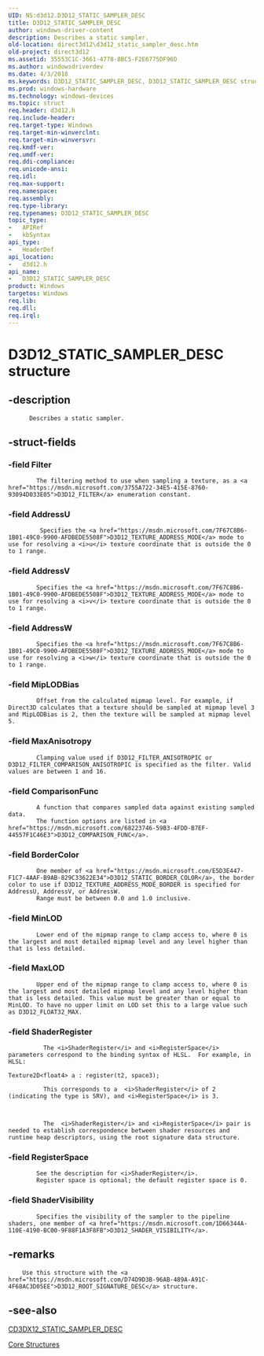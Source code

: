 ```yaml
---
UID: NS:d3d12.D3D12_STATIC_SAMPLER_DESC
title: D3D12_STATIC_SAMPLER_DESC
author: windows-driver-content
description: Describes a static sampler.
old-location: direct3d12\d3d12_static_sampler_desc.htm
old-project: direct3d12
ms.assetid: 35553C1C-3661-4778-8BC5-F2E6775DF96D
ms.author: windowsdriverdev
ms.date: 4/3/2018
ms.keywords: D3D12_STATIC_SAMPLER_DESC, D3D12_STATIC_SAMPLER_DESC structure, d3d12/D3D12_STATIC_SAMPLER_DESC, direct3d12.d3d12_static_sampler_desc
ms.prod: windows-hardware
ms.technology: windows-devices
ms.topic: struct
req.header: d3d12.h
req.include-header: 
req.target-type: Windows
req.target-min-winverclnt: 
req.target-min-winversvr: 
req.kmdf-ver: 
req.umdf-ver: 
req.ddi-compliance: 
req.unicode-ansi: 
req.idl: 
req.max-support: 
req.namespace: 
req.assembly: 
req.type-library: 
req.typenames: D3D12_STATIC_SAMPLER_DESC
topic_type:
-	APIRef
-	kbSyntax
api_type:
-	HeaderDef
api_location:
-	d3d12.h
api_name:
-	D3D12_STATIC_SAMPLER_DESC
product: Windows
targetos: Windows
req.lib: 
req.dll: 
req.irql: 
---
```


# D3D12_STATIC_SAMPLER_DESC structure


## -description



          Describes a static sampler.
        


## -struct-fields




### -field Filter


            The filtering method to use when sampling a texture, as a <a href="https://msdn.microsoft.com/3755A722-34E5-415E-8760-93094D033E05">D3D12_FILTER</a> enumeration constant.
          


### -field AddressU


             Specifies the <a href="https://msdn.microsoft.com/7F67C8B6-1B01-49C0-9900-AFDBEDE5508F">D3D12_TEXTURE_ADDRESS_MODE</a> mode to use for resolving a <i>u</i> texture coordinate that is outside the 0 to 1 range.
         


### -field AddressV


            Specifies the <a href="https://msdn.microsoft.com/7F67C8B6-1B01-49C0-9900-AFDBEDE5508F">D3D12_TEXTURE_ADDRESS_MODE</a> mode to use for resolving a <i>v</i> texture coordinate that is outside the 0 to 1 range.
          


### -field AddressW


            Specifies the <a href="https://msdn.microsoft.com/7F67C8B6-1B01-49C0-9900-AFDBEDE5508F">D3D12_TEXTURE_ADDRESS_MODE</a> mode to use for resolving a <i>w</i> texture coordinate that is outside the 0 to 1 range.
          


### -field MipLODBias


            Offset from the calculated mipmap level. For example, if Direct3D calculates that a texture should be sampled at mipmap level 3 and MipLODBias is 2, then the texture will be sampled at mipmap level 5.
          


### -field MaxAnisotropy


            Clamping value used if D3D12_FILTER_ANISOTROPIC or D3D12_FILTER_COMPARISON_ANISOTROPIC is specified as the filter. Valid values are between 1 and 16.
          


### -field ComparisonFunc


            A function that compares sampled data against existing sampled data. 
            The function options are listed in <a href="https://msdn.microsoft.com/68223746-59B3-4FDD-B7EF-44557F1C46E3">D3D12_COMPARISON_FUNC</a>.
          


### -field BorderColor


            One member of <a href="https://msdn.microsoft.com/E5D3E447-F1C7-4AAF-B9AB-829C33622E34">D3D12_STATIC_BORDER_COLOR</a>, the border color to use if D3D12_TEXTURE_ADDRESS_MODE_BORDER is specified for AddressU, AddressV, or AddressW. 
            Range must be between 0.0 and 1.0 inclusive.
          


### -field MinLOD


            Lower end of the mipmap range to clamp access to, where 0 is the largest and most detailed mipmap level and any level higher than that is less detailed.
          


### -field MaxLOD


            Upper end of the mipmap range to clamp access to, where 0 is the largest and most detailed mipmap level and any level higher than that is less detailed. This value must be greater than or equal to MinLOD. To have no upper limit on LOD set this to a large value such as D3D12_FLOAT32_MAX.
          


### -field ShaderRegister


              The <i>ShaderRegister</i> and <i>RegisterSpace</i> parameters correspond to the binding syntax of HLSL.  For example, in HLSL:
            

<pre class="syntax" xml:space="preserve"><code>Texture2D&lt;float4&gt; a : register(t2, space3);</code></pre>

              This corresponds to a  <i>ShaderRegister</i> of 2 (indicating the type is SRV), and <i>RegisterSpace</i> is 3.
            


              The  <i>ShaderRegister</i> and <i>RegisterSpace</i> pair is needed to establish correspondence between shader resources and runtime heap descriptors, using the root signature data structure.
            


### -field RegisterSpace


            See the description for <i>ShaderRegister</i>.
            Register space is optional; the default register space is 0.
          


### -field ShaderVisibility


            Specifies the visibility of the sampler to the pipeline shaders, one member of <a href="https://msdn.microsoft.com/1D66344A-110E-4190-BC00-9F88F1A3F8FB">D3D12_SHADER_VISIBILITY</a>.
          


## -remarks




        Use this structure with the <a href="https://msdn.microsoft.com/D74D9D3B-96AB-489A-A91C-4F68AC3D05EE">D3D12_ROOT_SIGNATURE_DESC</a> structure.
      




## -see-also




<a href="https://msdn.microsoft.com/C402415D-7BD5-4E23-82C9-B29B0B5669B8">CD3DX12_STATIC_SAMPLER_DESC</a>



<a href="https://msdn.microsoft.com/7FE8796A-98D1-4333-8755-2A47567460B3">Core Structures</a>
 

 


